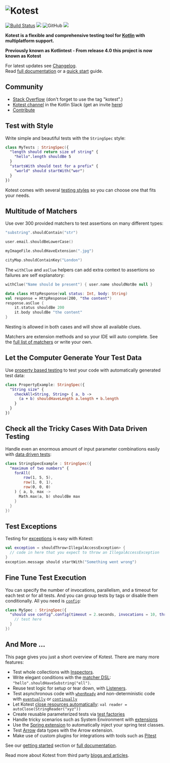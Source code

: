 ![Kotest](doc/logo7-with-text.png)
==========

[![Build Status](https://github.com/kotest/kotest/workflows/build/badge.svg)](https://github.com/kotest/kotest/actions)
[<img src="https://img.shields.io/maven-central/v/io.kotest/kotest-core-jvm.svg?label=latest%20release"/>](http://search.maven.org/#search|ga|1|kotest)
![GitHub](https://img.shields.io/github/license/kotest/kotest)
[<img src="https://img.shields.io/nexus/s/https/oss.sonatype.org/io.kotest/kotest-core.svg?label=latest%20snapshot"/>](https://oss.sonatype.org/content/repositories/snapshots/io/kotest/)

__Kotest is a flexible and comprehensive testing tool for [Kotlin](https://kotlinlang.org/) with multiplatform support.__


**Previously known as Kotlintest - From release 4.0 this project is now known as Kotest**


For latest updates see [Changelog](CHANGELOG.md).<br/>
Read [full documentation](doc/reference.md) or a [quick start](doc/reference.md#getting-started) guide.

Community
---------
* [Stack Overflow](http://stackoverflow.com/questions/tagged/kotest) (don't forget to use the tag "kotest".)
* [Kotest channel](https://kotlinlang.slack.com/messages/kotest) in the Kotlin Slack (get an invite [here](http://slack.kotlinlang.org/))
* [Contribute](https://github.com/kotest/kotest/wiki/contribute)

Test with Style
---------------

Write simple and beautiful tests with the `StringSpec` style:

```kotlin
class MyTests : StringSpec({
  "length should return size of string" {
    "hello".length shouldBe 5
  }
  "startsWith should test for a prefix" {
    "world" should startWith("wor")
  }
})
```

Kotest comes with several [testing styles](doc/reference.md#testing-styles) so you can choose one that fits your needs.

Multitude of Matchers
---------------------

Use over 300 provided matchers to test assertions on many different types:

```kotlin
"substring".shouldContain("str")

user.email.shouldBeLowerCase()

myImageFile.shouldHaveExtension(".jpg")

cityMap.shouldContainKey("London")
```

The `withClue` and `asClue` helpers can add extra context to assertions so failures are self explanatory:

```kotlin
withClue("Name should be present") { user.name shouldNotBe null }

data class HttpResponse(val status: Int, body: String)
val response = HttpResponse(200, "the content")
response.asClue {
    it.status shouldBe 200
    it.body shouldBe "the content"
}
```

Nesting is allowed in both cases and will show all available clues.

Matchers are extension methods and so your IDE will auto complete. See the [full list of matchers](doc/matchers.md) or write your own.

Let the Computer Generate Your Test Data
----------------------------------------

Use [property based testing](doc/property_testing.md) to test your code with automatically generated test data:

```kotlin
class PropertyExample: StringSpec({
  "String size" {
    checkAll<String, String> { a, b ->
      (a + b) shouldHaveLength a.length + b.length
    }
  }
})
```

Check all the Tricky Cases With Data Driven Testing
--------------------------

Handle even an enormous amount of input parameter combinations easily with [data driven tests](doc/data_driven_testing.md):

```kotlin
class StringSpecExample : StringSpec({
  "maximum of two numbers" {
    forAll(
        row(1, 5, 5),
        row(1, 0, 1),
        row(0, 0, 0)
    ) { a, b, max ->
      Math.max(a, b) shouldBe max
    }
  }
})
```

Test Exceptions
---------------

Testing for [exceptions](doc/reference.md#exceptions) is easy with Kotest:

```kotlin
val exception = shouldThrow<IllegalAccessException> {
  // code in here that you expect to throw an IllegalAccessException
}
exception.message should startWith("Something went wrong")
```

Fine Tune Test Execution
------------------------

You can specify the number of invocations, parallelism, and a timeout for each test or for all tests.
And you can group tests by tags or disable them conditionally.
All you need is [`config`](doc/reference.md#config):

```kotlin
class MySpec : StringSpec({
  "should use config".config(timeout = 2.seconds, invocations = 10, threads = 2, tags = setOf(Database, Linux)) {
    // test here
  }
})
```

And More ...
------------

This page gives you just a short overview of Kotest. There are many more features:

* Test whole collections with [Inspectors](doc/reference.md#inspectors).
* Write elegant conditions with the [matcher DSL](doc/reference.md#matchers-and-assertions): `"hello".shouldHaveSubstring("ell")`.
* Reuse test logic for setup or tear down, with [Listeners](doc/reference.md#listeners).
* Test asynchronous code with [`whenReady`](doc/reference.md#whenReady) and non-deterministic code with [`eventually`](doc/nondeterministic.md) or [`continually`](doc/nondeterministic.md)
* Let Kotest [close resources automatically](doc/reference.md#autoclose): `val reader = autoClose(StringReader("xyz"))`
* Create reusable parameterized tests via [test factories](doc/reference.md#test-factories)
* Handle tricky scenarios such as System Environment with [extensions](doc/extensions.md)
* Use the [Spring extension](doc/extensions.md#Spring) to automatically inject your spring test classes.
* Test [Arrow](doc/extensions.md#Arrow) data types with the Arrow extension.
* Make use of custom plugins for integrations with tools such as [Pitest](doc/plugins.md#Pitest)

See our [getting started](doc/reference.md#getting-started) section or [full documentation](doc/reference.md).

Read more about Kotest from third party [blogs and articles](doc/blogs.md).
